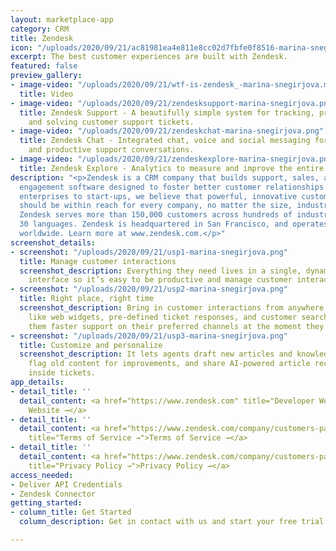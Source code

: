```yaml
---
layout: marketplace-app
category: CRM
title: Zendesk
icon: "/uploads/2020/09/21/ac81981ea4e811e8cc02d7fbfe0f8516-marina-snegirjova.png"
excerpt: The best customer experiences are built with Zendesk.
featured: false
preview_gallery:
- image-video: "/uploads/2020/09/21/wtf-is-zendesk_-marina-snegirjova.mp4"
  title: Video
- image-video: "/uploads/2020/09/21/zendesksupport-marina-snegirjova.png"
  title: Zendesk Support - A beautifully simple system for tracking, prioritising,
    and solving customer support tickets.
- image-video: "/uploads/2020/09/21/zendeskchat-marina-snegirjova.png"
  title: Zendesk Chat - Integrated chat, voice and social messaging for more personal
    and productive support conversations.
- image-video: "/uploads/2020/09/21/zendeskexplore-marina-snegirjova.png"
  title: Zendesk Explore - Analytics to measure and improve the entire customer experience.
description: "<p>Zendesk is a CRM company that builds support, sales, and customer
  engagement software designed to foster better customer relationships. From large
  enterprises to start-ups, we believe that powerful, innovative customer experience
  should be within reach for every company, no matter the size, industry or ambition.
  Zendesk serves more than 150,000 customers across hundreds of industries in over
  30 languages. Zendesk is headquartered in San Francisco, and operates 17 offices
  worldwide. Learn more at www.zendesk.com.</p>"
screenshot_details:
- screenshot: "/uploads/2020/09/21/usp1-marina-snegirjova.png"
  title: Manage customer interactions
  screenshot_description: Everything they need lives in a single, dynamic help desk
    interface so it’s easy to be productive and manage customer interactions.
- screenshot: "/uploads/2020/09/21/usp2-marina-snegirjova.png"
  title: Right place, right time
  screenshot_description: Bring in customer interactions from anywhere. With features
    like web widgets, pre-defined ticket responses, and customer search history, give
    them faster support on their preferred channels at the moment they need it.
- screenshot: "/uploads/2020/09/21/usp3-marina-snegirjova.png"
  title: Customize and personalize
  screenshot_description: It lets agents draft new articles and knowledge on the fly,
    flag old content for improvements, and share AI-powered article recommendations
    inside tickets.
app_details:
- detail_title: ''
  detail_content: <a href="https://www.zendesk.com" title="Developer Website →">Developer
    Website →</a>
- detail_title: ''
  detail_content: <a href="https://www.zendesk.com/company/customers-partners/terms-of-use/"
    title="Terms of Service →">Terms of Service →</a>
- detail_title: ''
  detail_content: <a href="https://www.zendesk.com/company/customers-partners/privacy-policy/"
    title="Privacy Policy →">Privacy Policy →</a>
access_needed:
- Deliver API Credentials
- Zendesk Connector
getting_started:
- column_title: Get Started
  column_description: Get in contact with us and start your free trial!

---
```


